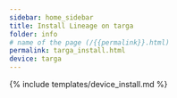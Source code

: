 ```yaml
---
sidebar: home_sidebar
title: Install Lineage on targa
folder: info
# name of the page (/{{permalink}}.html)
permalink: targa_install.html
device: targa
---
```

{% include templates/device_install.md %}
